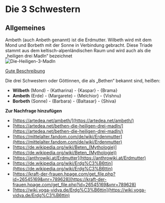 # Die 3 Schwestern

## Allgemeines

Ambeth (auch Anbeth genannt) ist die Erdmutter. Wilbeth wird mit dem Mond und Borbeth mit der Sonne in Verbindung gebracht. Diese Triade stammt aus dem keltisch-alpenländischen Raum und wird auch als die „heiligen drei Madln“ bezeichnet\
![Die-Heiligen-3-Madln](https://github.com/Mintaka-Starseed/publicdiscussion/blob/main/bilder/Die-Heiligen-3-Madln.png?raw=true)

[Gute Beschreibung](https://artedea.net/bethen-die-heiligen-drei-madln/)

Die drei Schwestern oder Göttinnen, die als „Bethen“ bekannt sind, heißen:

* **Wilbeth** (Mond) - (Katharina) - {Kaspar} - {Brama}
* **Ambeth** (Erde) - (Margarete) - {Melchior} - {Vishnu}
* **Borbeth** (Sonne) - (Barbara) - {Baltasar} - {Shiva}

**Zur Nachfrage hinzufügen**

- [https://artedea.net/ambeth/](https://artedea.net/ambeth/)
- [https://artedea.net/bethen-die-heiligen-drei-madln/](https://artedea.net/bethen-die-heiligen-drei-madln/)
- [https://mittelalter.fandom.com/de/wiki/Erdenmutter](https://mittelalter.fandom.com/de/wiki/Erdenmutter)
- [https://de.wikipedia.org/wiki/Beten_(Mythologie)](https://de.wikipedia.org/wiki/Beten_(Mythologie))
- [https://anthrowiki.at/Erdmutter](https://anthrowiki.at/Erdmutter)
- [https://de.wikipedia.org/wiki/Erdg%C3%B6ttin](https://de.wikipedia.org/wiki/Erdg%C3%B6ttin)
- [https://kraft-der-frauen.hpage.com/get_file.php?id=26545169&vnr=789628](https://kraft-der-frauen.hpage.com/get_file.php?id=26545169&vnr=789628)
- [https://wiki.yoga-vidya.de/Erdg%C3%B6ttin](https://wiki.yoga-vidya.de/Erdg%C3%B6ttin)
